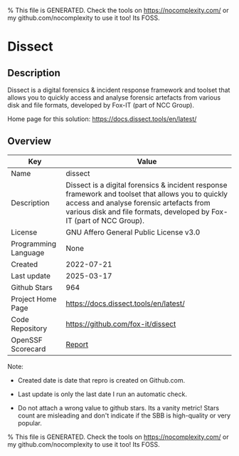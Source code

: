 
% This file is GENERATED. Check the tools on https://nocomplexity.com/ or my github.com/nocomplexity to use it too! Its FOSS. 

# Dissect

## Description 

Dissect is a digital forensics & incident response framework and toolset that allows you to quickly access and analyse forensic artefacts from various disk and file formats, developed by Fox-IT (part of NCC Group).

Home page for this solution: https://docs.dissect.tools/en/latest/ 

## Overview 

| Key | Value |
| --- | --- |
| Name | dissect |
| Description | Dissect is a digital forensics & incident response framework and toolset that allows you to quickly access and analyse forensic artefacts from various disk and file formats, developed by Fox-IT (part of NCC Group). |
| License | GNU Affero General Public License v3.0 |
| Programming Language | None |
| Created | 2022-07-21 |
| Last update | 2025-03-17 |
| Github Stars | 964 |
| Project Home Page | https://docs.dissect.tools/en/latest/ |
| Code Repository | https://github.com/fox-it/dissect |
| OpenSSF Scorecard | [Report](https://securityscorecards.dev/viewer/?uri=github.com/fox-it/dissect) |

Note:
 - Created date is date that repro is created on Github.com. 

- Last update is only the last date I run an automatic check. 

- Do not attach a wrong value to github stars. Its a vanity metric! Stars count are misleading and 
don't indicate if the SBB is high-quality or very popular.

% This file is GENERATED. Check the tools on https://nocomplexity.com/ or my github.com/nocomplexity to use it too! Its FOSS. 

